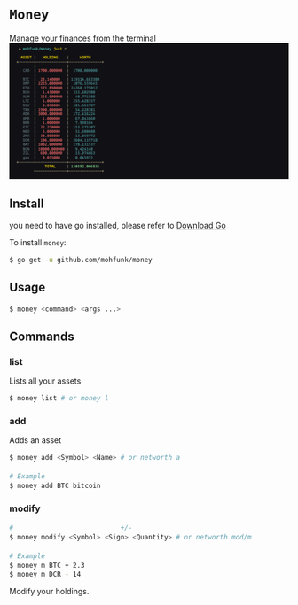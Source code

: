 # `Money`
Manage your finances from the terminal   
![alt-text](./.i.png)

## Install
you need to have go installed, please refer to [Download
Go](https://golang.org/dl)   

To install `money`:
```bash
$ go get -u github.com/mohfunk/money
```

## Usage
```bash
$ money <command> <args ...>
```

## Commands

### list
Lists all your assets
```bash
$ money list # or money l 
```

### add
Adds an asset
```bash
$ money add <Symbol> <Name> # or networth a

# Example
$ money add BTC bitcoin
```

### modify
```bash
#                           +/-
$ money modify <Symbol> <Sign> <Quantity> # or networth mod/m

# Example
$ money m BTC + 2.3
$ money m DCR - 14
```
Modify your holdings.



